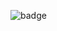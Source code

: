 ﻿![badge](https://img.shields.io/endpoint?url=https://gist.githubusercontent.com/MSWS/72f982ea80cb7dabb6e91f21d6594ba8/raw/code-coverage.json)